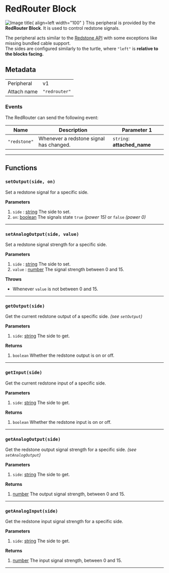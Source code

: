 # RedRouter Block

![Image title](../assets/images/peripherals/redrouter_block.png){ align=left width="100" }
This peripheral is provided by the **RedRouter Block**. It is used to control redstone signals.

The peripheral acts similar to the [Redstone API](https://tweaked.cc/module/redstone.html) with some exceptions like missing bundled cable support.  
The sides are configured similarly to the turtle, where `"left"` is **relative to the blocks facing.**

## Metadata

| | |
|-|-|
| Peripheral | v1 |
| Attach name | `"redrouter"` |

### Events

The RedRouter can send the following event:

| Name | Description | Parameter 1 |
|------|-------------|-------------|
| `"redstone"` | Whenever a redstone signal has changed. | `string`: **attached_name** |

---

## Functions

### `setOutput(side, on)`
Set a redstone signal for a specific side.  

**Parameters**

 1. `side` : [string](https://www.lua.org/manual/5.1/manual.html#5.4) The side to set.  
 2. `on`: [boolean](https://www.lua.org/manual/5.1/manual.html#2.2) The signals state `true` _(power 15)_ or `false` _(power 0)_  

---

### `setAnalogOutput(side, value)`
Set a redstone signal strength for a specific side.  

**Parameters**

 1. `side` : [string](https://www.lua.org/manual/5.1/manual.html#5.4) The side to set.  
 2. `value` : [number](https://www.lua.org/manual/5.1/manual.html#2.2) The signal strength between 0 and 15.

**Throws**

 * Whenever `value` is not between 0 and 15.

---

### `getOutput(side)`
Get the current redstone output of a specific side. *(see `setOutput`)*  

**Parameters**

 1. `side`: [string](https://www.lua.org/manual/5.1/manual.html#5.4) The side to get.  

**Returns**

 1. `boolean` Whether the redstone output is on or off.  

---

### `getInput(side)`
Get the current redstone input of a specific side.  

**Parameters**

 1. `side`: [string](https://www.lua.org/manual/5.1/manual.html#5.4) The side to get.  

**Returns**

 1. `boolean` Whether the redstone input is on or off.  

---

### `getAnalogOutput(side)`
Get the redstone output signal strength for a specific side.  *(see `setAnalogOutput`)*  

**Parameters**

 1. `side`: [string](https://www.lua.org/manual/5.1/manual.html#5.4) The side to get.  

**Returns**

 1. [number](https://www.lua.org/manual/5.1/manual.html#2.2) The output signal strength, between 0 and 15.  

---

### `getAnalogInput(side)`
Get the redstone input signal strength for a specific side.  

**Parameters**

 1. `side`: [string](https://www.lua.org/manual/5.1/manual.html#5.4) The side to get.  

**Returns**

 1. [number](https://www.lua.org/manual/5.1/manual.html#2.2) The input signal strength, between 0 and 15.  

---